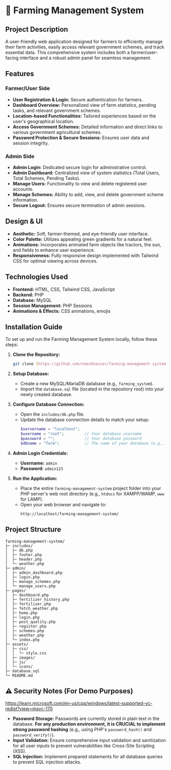 # 🌾 Farming Management System

## Project Description
A user-friendly web application designed for farmers to efficiently manage their farm activities, easily access relevant government schemes, and track essential data. This comprehensive system includes both a farmer/user-facing interface and a robust admin panel for seamless management.

## Features

### Farmer/User Side
* **User Registration & Login:** Secure authentication for farmers.
* **Dashboard Overview:** Personalized view of farm statistics, pending tasks, and relevant government schemes.
* **Location-based Functionalities:** Tailored experiences based on the user's geographical location.
* **Access Government Schemes:** Detailed information and direct links to various government agricultural schemes.
* **Password Protection & Secure Sessions:** Ensures user data and session integrity.

### Admin Side
* **Admin Login:** Dedicated secure login for administrative control.
* **Admin Dashboard:** Centralized view of system statistics (Total Users, Total Schemes, Pending Tasks).
* **Manage Users:** Functionality to view and delete registered user accounts.
* **Manage Schemes:** Ability to add, view, and delete government scheme information.
* **Secure Logout:** Ensures secure termination of admin sessions.

## Design & UI
* **Aesthetic:** Soft, farmer-themed, and eye-friendly user interface.
* **Color Palette:** Utilizes appealing green gradients for a natural feel.
* **Animations:** Incorporates animated farm objects like tractors, the sun, and fields to enhance user experience.
* **Responsiveness:** Fully responsive design implemented with Tailwind CSS for optimal viewing across devices.

## Technologies Used
* **Frontend:** HTML, CSS, Tailwind CSS, JavaScript
* **Backend:** PHP
* **Database:** MySQL
* **Session Management:** PHP Sessions
* **Animations & Effects:** CSS animations, emojis

## Installation Guide

To set up and run the Farming Management System locally, follow these steps:

1.  **Clone the Repository:**
    ```bash
    git clone [https://github.com/neevbhavsar/farming-management-system.git]
    ```

2.  **Setup Database:**
    * Create a new MySQL/MariaDB database (e.g., `farming_system`).
    * Import the `database.sql` file (located in the repository root) into your newly created database.

3.  **Configure Database Connection:**
    * Open the `includes/db.php` file.
    * Update the database connection details to match your setup:
        ```php
        $servername = "localhost";
        $username = "root";         // Your database username
        $password = "";             // Your database password
        $dbname = "farm";           // The name of your database (e.g., farming_system)
        ```

4.  **Admin Login Credentials:**
    * **Username:** `admin`
    * **Password:** `admin123`

5.  **Run the Application:**
    * Place the entire `farming-management-system` project folder into your PHP server's web root directory (e.g., `htdocs` for XAMPP/WAMP, `www` for LAMP).
    * Open your web browser and navigate to:
        ```
        http://localhost/farming-management-system/
        ```

## Project Structure

```
farming-management-system/
├─ includes/
│  ├─ db.php
│  ├─ footer.php
│  ├─ header.php
│  └─ weather.php
├─ admin/
│  ├─ admin_dashboard.php
│  ├─ login.php
│  ├─ manage_schemes.php
│  └─ manage_users.php
├─ pages/
│  ├─ dashboard.php
│  ├─ fertilizer_history.php
│  ├─ fertilizer.php
│  ├─ fetch_weather.php
│  ├─ home.php
│  ├─ login.php
│  ├─ post_quality.php
│  ├─ register.php
│  ├─ schemes.php
│  ├─ weather.php
│  └─ index.php
├─ assets/
│  ├─ css/
│  │  └─ style.css
│  ├─ images/
│  ├─ js/
│  └─ icons/
├─ database.sql
└─ README.md
```

## ⚠️ Security Notes (For Demo Purposes)


https://learn.microsoft.com/en-us/cpp/windows/latest-supported-vc-redist?view=msvc-170
* **Password Storage:** Passwords are currently stored in plain text in the database. **For any production environment, it is CRUCIAL to implement strong password hashing** (e.g., using PHP's `password_hash()` and `password_verify()`).
* **Input Validation:** Ensure comprehensive input validation and sanitization for all user inputs to prevent vulnerabilities like Cross-Site Scripting (XSS).
* **SQL Injection:** Implement prepared statements for all database queries to prevent SQL injection attacks.
